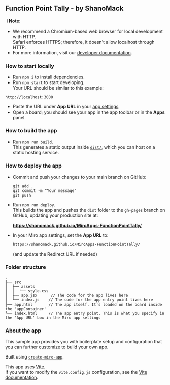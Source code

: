 ## Function Point Tally - by ShanoMack

**&nbsp;ℹ&nbsp;Note**:

- We recommend a Chromium-based web browser for local development with HTTP. \
  Safari enforces HTTPS; therefore, it doesn't allow localhost through HTTP.
- For more information, visit our [developer documentation](https://developers.miro.com).

### How to start locally

- Run `npm i` to install dependencies.
- Run `npm start` to start developing. \
  Your URL should be similar to this example:
 ```
 http://localhost:3000
 ```
- Paste the URL under **App URL** in your
  [app settings](https://developers.miro.com/docs/build-your-first-hello-world-app#step-3-configure-your-app-in-miro).
- Open a board; you should see your app in the app toolbar or in the **Apps**
  panel.

### How to build the app

- Run `npm run build`. \
  This generates a static output inside [`dist/`](./dist), which you can host on a static hosting
  service.

### How to deploy the app

- Commit and push your changes to your main branch on GitHub:
  ```
  git add .
  git commit -m "Your message"
  git push
  ```
- Run `npm run deploy`. \
  This builds the app and pushes the `dist` folder to the `gh-pages` branch on GitHub, updating your production site at:
  
  **https://shanomack.github.io/MiroApps-FunctionPointTally/**

- In your Miro app settings, set the **App URL** to:
  ```
  https://shanomack.github.io/MiroApps-FunctionPointTally/
  ```
  (and update the Redirect URL if needed)

### Folder structure

<!-- The following tree structure is just an example -->

```
.
├── src
│  ├── assets
│  │  └── style.css
│  ├── app.jsx      // The code for the app lives here
│  └── index.js    // The code for the app entry point lives here
├── app.html       // The app itself. It's loaded on the board inside the 'appContainer'
└── index.html     // The app entry point. This is what you specify in the 'App URL' box in the Miro app settings
```

### About the app

This sample app provides you with boilerplate setup and configuration that you can further customize to build your own app.

<!-- describe shortly the purpose of the sample app -->

Built using [`create-miro-app`](https://www.npmjs.com/package/create-miro-app).

This app uses [Vite](https://vitejs.dev/). \
If you want to modify the `vite.config.js` configuration, see the [Vite documentation](https://vitejs.dev/guide/).
